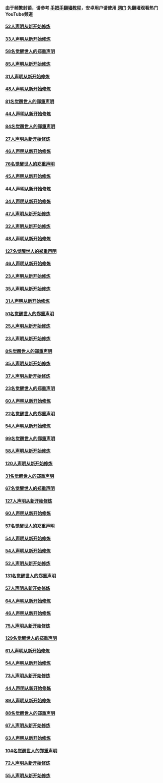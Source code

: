 #### 由于频繁封锁，请参考 [手把手翻墙教程](https://github.com/gfw-breaker/guides/wiki/)，安卓用户请使用 [网门](https://github.com/gfw-breaker/nogfw/blob/master/dl.md?t=03160400) 免翻墙观看热门YouTube频道 

#### [52人声明从新开始修炼](../pages/91/421846.md?t=03160400) 

#### [33人声明从新开始修炼](../pages/91/421804.md?t=03160400) 

#### [58名觉醒世人的郑重声明](../pages/91/421845.md?t=03160400) 

#### [85人声明从新开始修炼](../pages/91/421769.md?t=03160400) 

#### [31人声明从新开始修炼](../pages/91/421763.md?t=03160400) 

#### [48人声明从新开始修炼](../pages/91/421605.md?t=03160400) 

#### [81名觉醒世人的郑重声明](../pages/91/421656.md?t=03160400) 

#### [44人声明从新开始修炼](../pages/91/421544.md?t=03160400) 

#### [84名觉醒世人的郑重声明](../pages/91/421543.md?t=03160400) 

#### [27人声明从新开始修炼](../pages/91/421465.md?t=03160400) 

#### [46人声明从新开始修炼](../pages/91/421454.md?t=03160400) 

#### [76名觉醒世人的郑重声明](../pages/91/421453.md?t=03160400) 

#### [45人声明从新开始修炼](../pages/91/421452.md?t=03160400) 

#### [44人声明从新开始修炼](../pages/91/421422.md?t=03160400) 

#### [34人声明从新开始修炼](../pages/91/421322.md?t=03160400) 

#### [47人声明从新开始修炼](../pages/91/421264.md?t=03160400) 

#### [32人声明从新开始修炼](../pages/91/421225.md?t=03160400) 

#### [48人声明从新开始修炼](../pages/91/421202.md?t=03160400) 

#### [127名觉醒世人的郑重声明](../pages/91/421224.md?t=03160400) 

#### [46人声明从新开始修炼](../pages/91/421203.md?t=03160400) 

#### [23人声明从新开始修炼](../pages/91/421138.md?t=03160400) 

#### [35人声明从新开始修炼](../pages/91/421122.md?t=03160400) 

#### [31人声明从新开始修炼](../pages/91/421081.md?t=03160400) 

#### [51名觉醒世人的郑重声明](../pages/91/421080.md?t=03160400) 

#### [25人声明从新开始修炼](../pages/91/421020.md?t=03160400) 

#### [23人声明从新开始修炼](../pages/91/420884.md?t=03160400) 

#### [8名觉醒世人的郑重声明](../pages/91/420883.md?t=03160400) 

#### [35人声明从新开始修炼](../pages/91/420809.md?t=03160400) 

#### [37人声明从新开始修炼](../pages/91/420766.md?t=03160400) 

#### [23名觉醒世人的郑重声明](../pages/91/420765.md?t=03160400) 

#### [60人声明从新开始修炼](../pages/91/420727.md?t=03160400) 

#### [22名觉醒世人的郑重声明](../pages/91/420726.md?t=03160400) 

#### [54人声明从新开始修炼](../pages/91/420529.md?t=03160400) 

#### [99名觉醒世人的郑重声明](../pages/91/420528.md?t=03160400) 

#### [58人声明从新开始修炼](../pages/91/420198.md?t=03160400) 

#### [120人声明从新开始修炼](../pages/91/420141.md?t=03160400) 

#### [31名觉醒世人的郑重声明](../pages/91/420197.md?t=03160400) 

#### [67名觉醒世人的郑重声明](../pages/91/420140.md?t=03160400) 

#### [127人声明从新开始修炼](../pages/91/420082.md?t=03160400) 

#### [60人声明从新开始修炼](../pages/91/420081.md?t=03160400) 

#### [57名觉醒世人的郑重声明](../pages/91/420080.md?t=03160400) 

#### [54人声明从新开始修炼](../pages/91/419533.md?t=03160400) 

#### [54人声明从新开始修炼](../pages/91/419532.md?t=03160400) 

#### [52人声明从新开始修炼](../pages/91/419531.md?t=03160400) 

#### [131名觉醒世人的郑重声明](../pages/91/419530.md?t=03160400) 

#### [57人声明从新开始修炼](../pages/91/419430.md?t=03160400) 

#### [64人声明从新开始修炼](../pages/91/419429.md?t=03160400) 

#### [46人声明从新开始修炼](../pages/91/419428.md?t=03160400) 

#### [75人声明从新开始修炼](../pages/91/419427.md?t=03160400) 

#### [129名觉醒世人的郑重声明](../pages/91/419426.md?t=03160400) 

#### [61人声明从新开始修炼](../pages/91/419198.md?t=03160400) 

#### [54人声明从新开始修炼](../pages/91/419197.md?t=03160400) 

#### [73人声明从新开始修炼](../pages/91/419196.md?t=03160400) 

#### [44人声明从新开始修炼](../pages/91/419075.md?t=03160400) 

#### [89人声明从新开始修炼](../pages/91/419074.md?t=03160400) 

#### [88名觉醒世人的郑重声明](../pages/91/419195.md?t=03160400) 

#### [67人声明从新开始修炼](../pages/91/419073.md?t=03160400) 

#### [63人声明从新开始修炼](../pages/91/419072.md?t=03160400) 

#### [104名觉醒世人的郑重声明](../pages/91/419071.md?t=03160400) 

#### [72人声明从新开始修炼](../pages/91/418902.md?t=03160400) 

#### [55人声明从新开始修炼](../pages/91/418901.md?t=03160400) 

